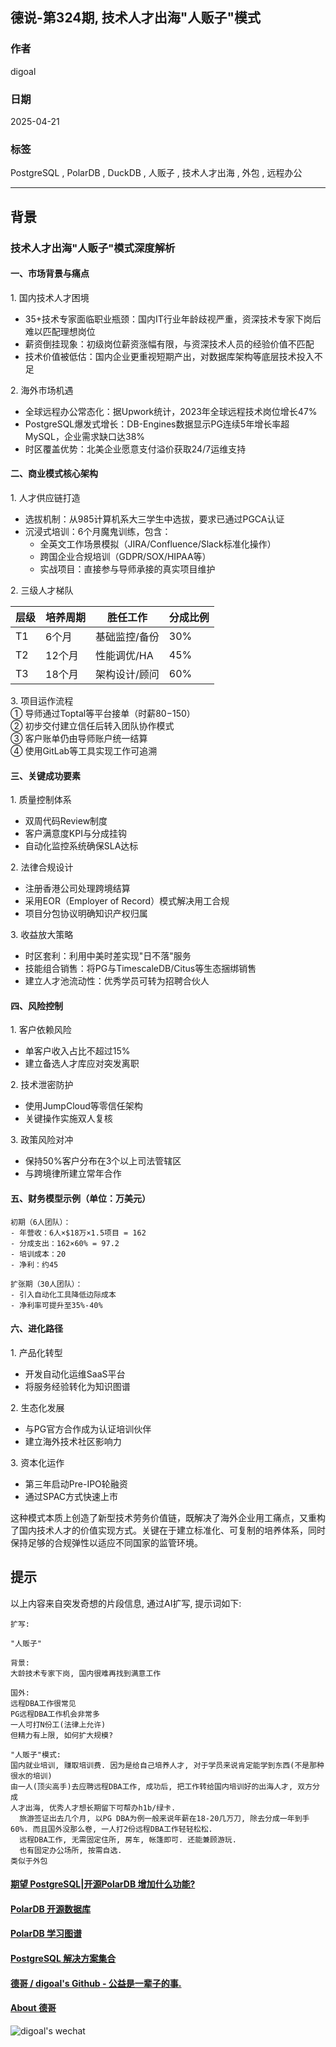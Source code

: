 ## 德说-第324期, 技术人才出海"人贩子"模式  
          
### 作者          
digoal          
          
### 日期          
2025-04-21          
          
### 标签          
PostgreSQL , PolarDB , DuckDB , 人贩子 , 技术人才出海 , 外包 , 远程办公   
          
----          
          
## 背景   
### 技术人才出海"人贩子"模式深度解析  
  
#### 一、市场背景与痛点  
1\. 国内技术人才困境  
- 35+技术专家面临职业瓶颈：国内IT行业年龄歧视严重，资深技术专家下岗后难以匹配理想岗位  
- 薪资倒挂现象：初级岗位薪资涨幅有限，与资深技术人员的经验价值不匹配  
- 技术价值被低估：国内企业更重视短期产出，对数据库架构等底层技术投入不足  
  
2\. 海外市场机遇  
- 全球远程办公常态化：据Upwork统计，2023年全球远程技术岗位增长47%  
- PostgreSQL爆发式增长：DB-Engines数据显示PG连续5年增长率超MySQL，企业需求缺口达38%  
- 时区覆盖优势：北美企业愿意支付溢价获取24/7运维支持  
  
#### 二、商业模式核心架构  
1\. 人才供应链打造  
- 选拔机制：从985计算机系大三学生中选拔，要求已通过PGCA认证  
- 沉浸式培训：6个月魔鬼训练，包含：  
  - 全英文工作场景模拟（JIRA/Confluence/Slack标准化操作）  
  - 跨国企业合规培训（GDPR/SOX/HIPAA等）  
  - 实战项目：直接参与导师承接的真实项目维护  
  
2\. 三级人才梯队
   
  
层级 | 培养周期 | 胜任工作 | 分成比例  
------|----------|----------|----------
 T1   | 6个月    | 基础监控/备份 | 30%      
 T2   | 12个月   | 性能调优/HA   | 45%      
 T3   | 18个月   | 架构设计/顾问 | 60%      
  
3\. 项目运作流程  
① 导师通过Toptal等平台接单（时薪$80-$150）  
② 初步交付建立信任后转入团队协作模式  
③ 客户账单仍由导师账户统一结算  
④ 使用GitLab等工具实现工作可追溯  
  
#### 三、关键成功要素  
1\. 质量控制体系  
- 双周代码Review制度  
- 客户满意度KPI与分成挂钩  
- 自动化监控系统确保SLA达标  
  
2\. 法律合规设计  
- 注册香港公司处理跨境结算  
- 采用EOR（Employer of Record）模式解决用工合规  
- 项目分包协议明确知识产权归属  
  
3\. 收益放大策略  
- 时区套利：利用中美时差实现"日不落"服务  
- 技能组合销售：将PG与TimescaleDB/Citus等生态捆绑销售  
- 建立人才池流动性：优秀学员可转为招聘合伙人  
  
#### 四、风险控制  
1\. 客户依赖风险  
- 单客户收入占比不超过15%  
- 建立备选人才库应对突发离职  
  
2\. 技术泄密防护  
- 使用JumpCloud等零信任架构  
- 关键操作实施双人复核  
  
3\. 政策风险对冲  
- 保持50%客户分布在3个以上司法管辖区  
- 与跨境律所建立常年合作  
  
#### 五、财务模型示例（单位：万美元）  
```text  
初期（6人团队）：  
- 年营收：6人×$18万×1.5项目 = 162  
- 分成支出：162×60% = 97.2  
- 培训成本：20  
- 净利：约45  
  
扩张期（30人团队）：  
- 引入自动化工具降低边际成本  
- 净利率可提升至35%-40%  
```  
  
#### 六、进化路径  
1\. 产品化转型  
- 开发自动化运维SaaS平台  
- 将服务经验转化为知识图谱  
  
2\. 生态化发展  
- 与PG官方合作成为认证培训伙伴  
- 建立海外技术社区影响力  
  
3\. 资本化运作  
- 第三年启动Pre-IPO轮融资  
- 通过SPAC方式快速上市  
  
这种模式本质上创造了新型技术劳务价值链，既解决了海外企业用工痛点，又重构了国内技术人才的价值实现方式。关键在于建立标准化、可复制的培养体系，同时保持足够的合规弹性以适应不同国家的监管环境。  
  
  
## 提示    
以上内容来自突发奇想的片段信息, 通过AI扩写, 提示词如下:       
```    
扩写:    
  
"人贩子"  
  
背景:  
大龄技术专家下岗, 国内很难再找到满意工作  
  
国外:   
远程DBA工作很常见  
PG远程DBA工作机会非常多  
一人可打N份工(法律上允许)   
但精力有上限, 如何扩大规模?  
  
"人贩子"模式:    
国内就业培训, 赚取培训费. 因为是给自己培养人才, 对于学员来说肯定能学到东西(不是那种很水的培训)    
由一人(顶尖高手)去应聘远程DBA工作, 成功后, 把工作转给国内培训好的出海人才, 双方分成   
人才出海, 优秀人才想长期留下可帮办h1b/绿卡.   
  旅游签证出去几个月, 以PG DBA为例一般来说年薪在18-20几万刀, 除去分成一年到手60%. 而且国外没那么卷, 一人打2份远程DBA工作轻轻松松.   
  远程DBA工作, 无需固定住所, 房车, 帐篷即可. 还能兼顾游玩.     
  也有固定办公场所, 按需自选.   
类似于外包    
```  
  
  
#### [期望 PostgreSQL|开源PolarDB 增加什么功能?](https://github.com/digoal/blog/issues/76 "269ac3d1c492e938c0191101c7238216")
  
  
#### [PolarDB 开源数据库](https://openpolardb.com/home "57258f76c37864c6e6d23383d05714ea")
  
  
#### [PolarDB 学习图谱](https://www.aliyun.com/database/openpolardb/activity "8642f60e04ed0c814bf9cb9677976bd4")
  
  
#### [PostgreSQL 解决方案集合](../201706/20170601_02.md "40cff096e9ed7122c512b35d8561d9c8")
  
  
#### [德哥 / digoal's Github - 公益是一辈子的事.](https://github.com/digoal/blog/blob/master/README.md "22709685feb7cab07d30f30387f0a9ae")
  
  
#### [About 德哥](https://github.com/digoal/blog/blob/master/me/readme.md "a37735981e7704886ffd590565582dd0")
  
  
![digoal's wechat](../pic/digoal_weixin.jpg "f7ad92eeba24523fd47a6e1a0e691b59")
  
